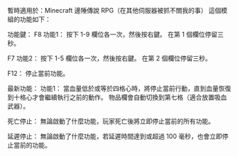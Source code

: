 暫時適用於：Minecraft 邊陲傳說 RPG（在其他伺服器被抓不關我的事）
這個模組的功能如下：

功能鍵：
   F8 功能1：
      按下 1-9 欄位各一次，然後按右鍵。
      在第 1 個欄位停留三秒。
      
   F7 功能2：
      按下 1-5 欄位各一次，然後按右鍵。
      在第 2 個欄位停留三秒。
      
   F12：
      停止當前功能。
      
最新功能：
   功能1：
      當血量低於或等於四格心時，將停止當前行動，直到血量恢復到十格心才會繼續執行之前的動作。
      物品欄會自動切換到第七格（適合放置吸血武器）。
      
   死亡停止：
      無論啟動了什麼功能，玩家死亡後將立即停止當前的所有功能。
      
   延遲停止：
      無論啟動了什麼功能，若延遲時間達到或超過 100 毫秒，也會立即停止當前的功能。
